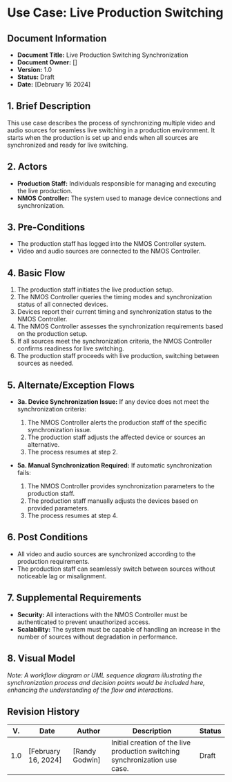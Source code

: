 # Use Case: Live Production Switching

## Document Information

- **Document Title:** Live Production Switching Synchronization
- **Document Owner:** []
- **Version:** 1.0
- **Status:** Draft
- **Date:** [Debruary 16 2024]

## 1. Brief Description

This use case describes the process of synchronizing multiple video and audio sources for seamless live switching in a production environment. It starts when the production is set up and ends when all sources are synchronized and ready for live switching.  

## 2. Actors

- **Production Staff:** Individuals responsible for managing and executing the live production.
- **NMOS Controller:** The system used to manage device connections and synchronization.

## 3. Pre-Conditions

- The production staff has logged into the NMOS Controller system.
- Video and audio sources are connected to the NMOS Controller.

## 4. Basic Flow

1. The production staff initiates the live production setup.
2. The NMOS Controller queries the timing modes and synchronization status of all connected devices.
3. Devices report their current timing and synchronization status to the NMOS Controller.
4. The NMOS Controller assesses the synchronization requirements based on the production setup.
5. If all sources meet the synchronization criteria, the NMOS Controller confirms readiness for live switching.
6. The production staff proceeds with live production, switching between sources as needed.

## 5. Alternate/Exception Flows

- **3a. Device Synchronization Issue:** If any device does not meet the synchronization criteria:
    1. The NMOS Controller alerts the production staff of the specific synchronization issue.
    2. The production staff adjusts the affected device or sources an alternative.
    3. The process resumes at step 2.

- **5a. Manual Synchronization Required:** If automatic synchronization fails:
    1. The NMOS Controller provides synchronization parameters to the production staff.
    2. The production staff manually adjusts the devices based on provided parameters.
    3. The process resumes at step 4.

## 6. Post Conditions

- All video and audio sources are synchronized according to the production requirements.
- The production staff can seamlessly switch between sources without noticeable lag or misalignment.

## 7. Supplemental Requirements

- **Security:** All interactions with the NMOS Controller must be authenticated to prevent unauthorized access.
- **Scalability:** The system must be capable of handling an increase in the number of sources without degradation in performance.

## 8. Visual Model

*Note: A workflow diagram or UML sequence diagram illustrating the synchronization process and decision points would be included here, enhancing the understanding of the flow and interactions.*

## Revision History

| V. | Date | Author | Description | Status |
|---|---|---|---|---|
| 1.0 | [February 16, 2024] | [Randy Godwin] | Initial creation of the live production switching synchronization use case. | Draft |
